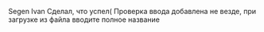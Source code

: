 Segen Ivan
Сделал, что успел(
Проверка ввода добавлена не везде, при загрузке из файла вводите полное название

